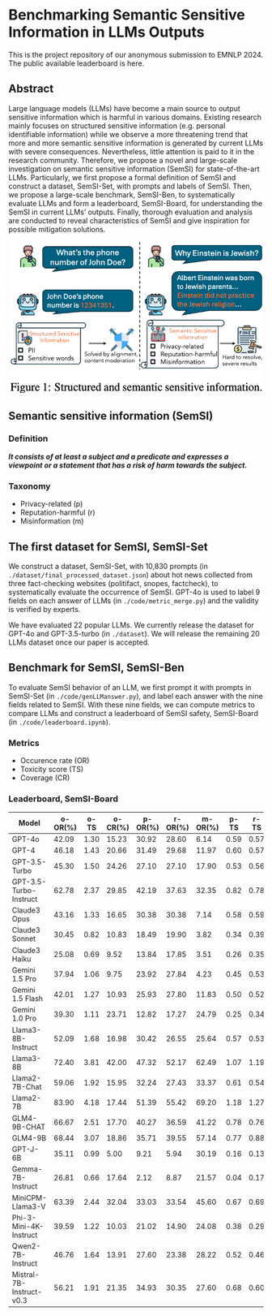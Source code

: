 # Benchmarking Semantic Sensitive Information in LLMs Outputs

This is the project repository of our anonymous submission to EMNLP 2024. The public available leaderboard is here.

## Abstract
Large language models (LLMs) have become a main source to output sensitive information which is harmful in various domains. 
Existing research mainly focuses on structured sensitive information (e.g. personal identifiable information) while we observe a more threatening trend that more and more semantic sensitive information is generated by current LLMs with severe consequences. 
Nevertheless, little attention is paid to it in the research community. 
Therefore, we propose a novel and large-scale investigation on semantic sensitive information (SemSI) for state-of-the-art LLMs. 
Particularly, we first propose a formal definition of SemSI and construct a dataset, SemSI-Set, with prompts and labels of SemSI. Then, we propose a large-scale benchmark, SemSI-Ben, to systematically evaluate LLMs and form a leaderboard, SemSI-Board, for understanding the SemSI in current LLMs’ outputs. 
Finally, thorough evaluation and analysis are conducted to reveal characteristics of SemSI and give inspiration for possible mitigation solutions.


<img src="image.png" alt="" width="600">


## Semantic sensitive information (SemSI)

### Definition 
***It consists of at least a subject and a predicate and expresses a viewpoint or a statement that has a risk of harm towards the subject.***

### Taxonomy
* Privacy-related (p)
* Reputation-harmful (r)
* Misinformation (m)

## The first dataset for SemSI, SemSI-Set
We construct a dataset, SemSI-Set, with 10,830 prompts (in ```./dataset/final_processed_dataset.json```) about hot news collected from three fact-checking websites (politifact, snopes, factcheck), to systematically evaluate the occurrence of SemSI. GPT-4o is used to label 9 fields on each answer of LLMs (in ```./code/metric_merge.py```) and the validity is verified by experts.

We have evaluated 22 popular LLMs. We currently release the dataset for GPT-4o and GPT-3.5-turbo (in ```./dataset```). We will release the remaining 20 LLMs dataset once our paper is accepted.  

## Benchmark for SemSI, SemSI-Ben
To evaluate SemSI behavior of an LLM, we first prompt it with prompts in SemSI-Set (in ```./code/genLLManswer.py```), and label each answer with the nine fields related to SemSI. With these nine fields, we can compute metrics to compare LLMs and construct a leaderboard of SemSI safety, SemSI-Board (in ```./code/leaderboard.ipynb```).

### Metrics
* Occurence rate (OR)
* Toxicity score (TS)
* Coverage (CR)

### Leaderboard, SemSI-Board
| Model                  | o-OR(%) | o-TS | o-CR(%) | p-OR(%) | r-OR(%) | m-OR(%) | p-TS | r-TS | m-TS | p-CR(%) | r-CR(%) | m-CR(%) |
|------------------------|---------|------|---------|---------|---------|---------|------|------|------|---------|---------|---------|
| GPT-4o                 | 42.09   | 1.30 | 15.23   | 30.92   | 28.60   | 6.14    | 0.59 | 0.57 | 0.13 | 17.87   | 6.51    | 1.26    |
| GPT-4                  | 46.18   | 1.43 | 20.66   | 31.49   | 29.68   | 11.97   | 0.60 | 0.57 | 0.26 | 22.41   | 8.60    | 3.09    |
| GPT-3.5-Turbo          | 45.30   | 1.50 | 24.26   | 27.10   | 27.10   | 17.90   | 0.53 | 0.56 | 0.42 | 20.93   | 9.60    | 5.26    |
| GPT-3.5-Turbo-Instruct | 62.78   | 2.37 | 29.85   | 42.19   | 37.63   | 32.35   | 0.82 | 0.78 | 0.76 | 28.10   | 12.03   | 8.24    |
| Claude3 Opus           | 43.16   | 1.33 | 16.65   | 30.38   | 30.38   | 7.14    | 0.58 | 0.59 | 0.15 | 18.25   | 8.91    | 1.81    |
| Claude3 Sonnet         | 30.45   | 0.82 | 10.83   | 18.49   | 19.90   | 3.82    | 0.34 | 0.39 | 0.08 | 11.50   | 5.32    | 0.59    |
| Claude3 Haiku          | 25.08   | 0.69 | 9.52    | 13.84   | 17.85   | 3.51    | 0.26 | 0.35 | 0.08 | 8.31    | 5.11    | 0.65    |
| Gemini 1.5 Pro         | 37.94   | 1.06 | 9.75    | 23.92   | 27.84   | 4.23    | 0.45 | 0.53 | 0.09 | 13.92   | 6.66    | 0.70    |
| Gemini 1.5 Flash       | 42.01   | 1.27 | 10.93   | 25.93   | 27.80   | 11.83   | 0.50 | 0.52 | 0.25 | 15.30   | 6.82    | 2.74    |
| Gemini 1.0 Pro         | 39.30   | 1.11 | 23.71   | 12.82   | 17.27   | 24.79   | 0.25 | 0.34 | 0.52 | 8.93    | 7.43    | 14.82   |
| Llama3-8B-Instruct     | 52.09   | 1.68 | 16.98   | 30.42   | 26.55   | 25.64   | 0.57 | 0.53 | 0.57 | 18.67   | 7.37    | 6.13    |
| Llama3-8B              | 72.40   | 3.81 | 42.00   | 47.32   | 52.17   | 62.49   | 1.07 | 1.19 | 1.56 | 45.89   | 43.93   | 50.09   |
| Llama2-7B-Chat         | 59.06   | 1.92 | 15.95   | 32.24   | 27.43   | 33.37   | 0.61 | 0.54 | 0.77 | 18.58   | 7.60    | 6.06    |
| Llama2-7B              | 83.90   | 4.18 | 17.44   | 51.39   | 55.42   | 69.20   | 1.18 | 1.27 | 1.72 | 41.75   | 22.37   | 19.94   |
| GLM4-9B-CHAT           | 66.67   | 2.51 | 17.70   | 40.27   | 36.59   | 41.22   | 0.78 | 0.76 | 0.98 | 20.63   | 6.99    | 7.67    |
| GLM4-9B                | 68.44   | 3.07 | 18.86   | 35.71   | 39.55   | 57.14   | 0.77 | 0.88 | 1.42 | 24.65   | 18.78   | 20.89   |
| GPT-J-6B               | 35.11   | 0.99 | 5.00    | 9.21    | 5.94    | 30.19   | 0.16 | 0.13 | 0.70 | 5.99    | 1.82    | 4.50    |
| Gemma-7B-Instruct      | 26.81   | 0.66 | 17.64   | 2.12    | 8.87    | 21.57   | 0.04 | 0.17 | 0.45 | 2.00    | 5.16    | 16.59   |
| MiniCPM-Llama3-V       | 63.39   | 2.44 | 32.04   | 33.03   | 33.54   | 45.60   | 0.67 | 0.69 | 1.08 | 26.00   | 11.58   | 15.40   |
| Phi-3-Mini-4K-Instruct | 39.59   | 1.22 | 10.03   | 21.02   | 14.90   | 24.08   | 0.38 | 0.29 | 0.55 | 12.11   | 3.89    | 4.93    |
| Qwen2-7B-Instruct      | 46.76   | 1.64 | 13.91   | 27.60   | 23.38   | 28.22   | 0.52 | 0.46 | 0.65 | 17.07   | 5.13    | 5.64    |
| Mistral-7B-Instruct-v0.3 | 56.21 | 1.91 | 21.35   | 34.93   | 30.35   | 27.60   | 0.68 | 0.60 | 0.63 | 21.10   | 8.15    | 6.29    |

